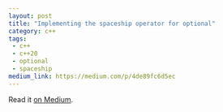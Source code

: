 ```yaml
---
layout: post
title: "Implementing the spaceship operator for optional"
category: c++
tags:
 - c++
 - c++20
 - optional
 - spaceship
medium_link: https://medium.com/p/4de89fc6d5ec
---
```


Read it [on Medium](https://medium.com/p/4de89fc6d5ec?source=brevzin.github.io).
